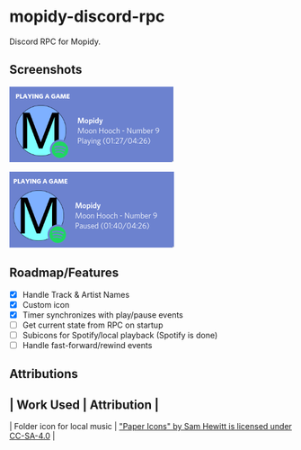 # mopidy-discord-rpc
Discord RPC for Mopidy.

## Screenshots
![Playing screenshot (Spotify)](screenshots/mopidyrpc-playing-spotify.png)

![Paused screenshot (Spotify)](screenshots/mopidyrpc-paused-spotify.png)

## Roadmap/Features
- [x] Handle Track & Artist Names
- [x] Custom icon
- [x] Timer synchronizes with play/pause events 
- [ ] Get current state from RPC on startup
- [ ] Subicons for Spotify/local playback (Spotify is done)
- [ ] Handle fast-forward/rewind events

## Attributions
| Work Used | Attribution |
---------------------------
| Folder icon for local music | ["Paper Icons" by Sam Hewitt is licensed under CC-SA-4.0](https://github.com/snwh/paper-icon-theme) |

